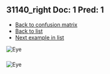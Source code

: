 ## 31140_right Doc: 1 Pred: 1
- [Back to confusion matrix](https://github.com/juliandewit/kaggle_retinopathy/blob/master/matrix.md)
- [Back to list](https://github.com/juliandewit/kaggle_retinopathy/blob/master/lists/11/list.md)
- [Next example in list](https://github.com/juliandewit/kaggle_retinopathy/blob/master/lists/11/31/31163_left.md)

![Eye](https://retinopaty.blob.core.windows.net/size1024/31140_right_1.jpeg)

### 

![Eye]()
